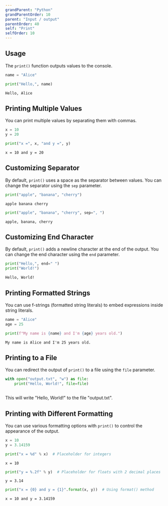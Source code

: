```yaml
---
grandParent: "Python"
grandParentOrder: 10
parent: "Input / output"
parentOrder: 40
self: "Print"
selfOrder: 10
---
```


## Usage
The `print()` function outputs values to the console.

```python
name = "Alice"
```

```python
print("Hello,", name)
```
```output
Hello, Alice
```

## Printing Multiple Values
You can print multiple values by separating them with commas.

```python
x = 10
y = 20
```

```python
print("x =", x, "and y =", y)
```
```output
x = 10 and y = 20
```

## Customizing Separator
By default, `print()` uses a space as the separator between values. You can change the separator using the `sep` parameter.

```python
print("apple", "banana", "cherry")
```
```output
apple banana cherry
```

```python
print("apple", "banana", "cherry", sep=", ")
```
```output
apple, banana, cherry
```

## Customizing End Character
By default, `print()` adds a newline character at the end of the output. You can change the end character using the `end` parameter.

```python
print("Hello,", end=" ")
print("World!")
```
```output
Hello, World!
```

## Printing Formatted Strings
You can use f-strings (formatted string literals) to embed expressions inside string literals.

```python
name = "Alice"
age = 25
```

```python
print(f"My name is {name} and I'm {age} years old.")
```
```output
My name is Alice and I'm 25 years old.
```

## Printing to a File
You can redirect the output of `print()` to a file using the `file` parameter.

```python
with open("output.txt", "w") as file:
    print("Hello, World!", file=file)
```
```output
```

This will write "Hello, World!" to the file "output.txt".

## Printing with Different Formatting
You can use various formatting options with `print()` to control the appearance of the output.

```python
x = 10
y = 3.14159
```

```python
print("x = %d" % x)  # Placeholder for integers
```
```output
x = 10
```

```python
print("y = %.2f" % y)  # Placeholder for floats with 2 decimal places
```
```output
y = 3.14
```

```python
print("x = {0} and y = {1}".format(x, y))  # Using format() method
```
```output
x = 10 and y = 3.14159
```
